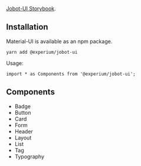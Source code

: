 [Jobot-UI Storybook](https://experium.github.io/jobot-ui/).

## Installation

Material-UI is available as an npm package.

```
yarn add @experium/jobot-ui
```

Usage:

```
import * as Components from '@experium/jobot-ui';
```

## Components

* Badge
* Button
* Card
* Form
* Header
* Layout
* List
* Tag
* Typography
